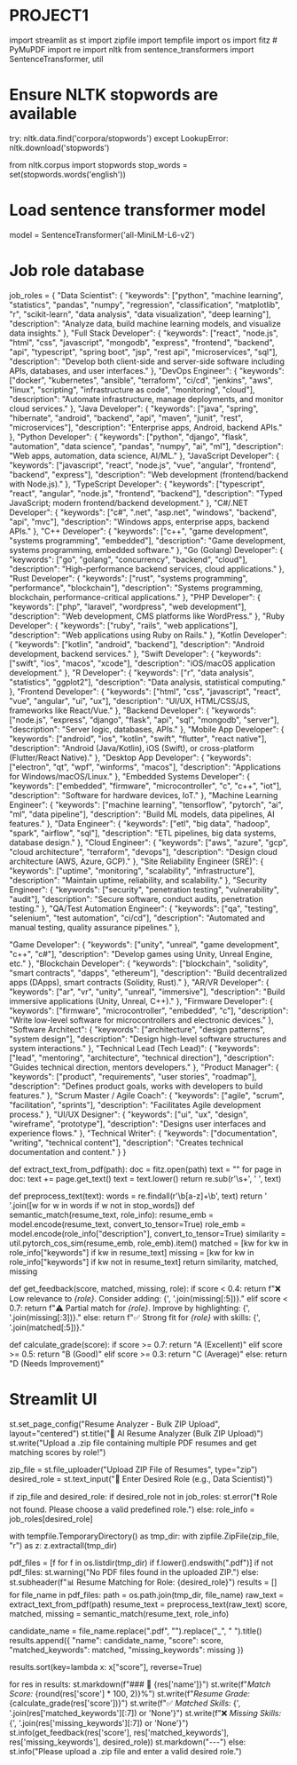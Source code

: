 # PROJECT1
import streamlit as st
import zipfile
import tempfile
import os
import fitz  # PyMuPDF
import re
import nltk
from sentence_transformers import SentenceTransformer, util

# Ensure NLTK stopwords are available
try:
    nltk.data.find('corpora/stopwords')
except LookupError:
    nltk.download('stopwords')

from nltk.corpus import stopwords
stop_words = set(stopwords.words('english'))

# Load sentence transformer model
model = SentenceTransformer('all-MiniLM-L6-v2')

# Job role database
job_roles = {
    "Data Scientist": {
        "keywords": ["python", "machine learning", "statistics", "pandas", "numpy", "regression", "classification", "matplotlib", "r", "scikit-learn", "data analysis", "data visualization", "deep learning"],
        "description": "Analyze data, build machine learning models, and visualize data insights."
    },
    "Full Stack Developer": {
        "keywords": ["react", "node.js", "html", "css", "javascript", "mongodb", "express", "frontend", "backend", "api", "typescript", "spring boot", "jsp", "rest api", "microservices", "sql"],
        "description": "Develop both client-side and server-side software including APIs, databases, and user interfaces."
    },
    "DevOps Engineer": {
        "keywords": ["docker", "kubernetes", "ansible", "terraform", "ci/cd", "jenkins", "aws", "linux", "scripting", "infrastructure as code", "monitoring", "cloud"],
        "description": "Automate infrastructure, manage deployments, and monitor cloud services."
    },
    "Java Developer": {
        "keywords": ["java", "spring", "hibernate", "android", "backend", "api", "maven", "junit", "rest", "microservices"],
        "description": "Enterprise apps, Android, backend APIs."
    },
    "Python Developer": {
        "keywords": ["python", "django", "flask", "automation", "data science", "pandas", "numpy", "ai", "ml"],
        "description": "Web apps, automation, data science, AI/ML."
    },
    "JavaScript Developer": {
        "keywords": ["javascript", "react", "node.js", "vue", "angular", "frontend", "backend", "express"],
        "description": "Web development (frontend/backend with Node.js)."
    },
    "TypeScript Developer": {
        "keywords": ["typescript", "react", "angular", "node.js", "frontend", "backend"],
        "description": "Typed JavaScript; modern frontend/backend development."
    },
    "C#/.NET Developer": {
        "keywords": ["c#", ".net", "asp.net", "windows", "backend", "api", "mvc"],
        "description": "Windows apps, enterprise apps, backend APIs."
    },
    "C++ Developer": {
        "keywords": ["c++", "game development", "systems programming", "embedded"],
        "description": "Game development, systems programming, embedded software."
    },
    "Go (Golang) Developer": {
        "keywords": ["go", "golang", "concurrency", "backend", "cloud"],
        "description": "High-performance backend services, cloud applications."
    },
    "Rust Developer": {
        "keywords": ["rust", "systems programming", "performance", "blockchain"],
        "description": "Systems programming, blockchain, performance-critical applications."
    },
    "PHP Developer": {
        "keywords": ["php", "laravel", "wordpress", "web development"],
        "description": "Web development, CMS platforms like WordPress."
    },
    "Ruby Developer": {
        "keywords": ["ruby", "rails", "web applications"],
        "description": "Web applications using Ruby on Rails."
    },
    "Kotlin Developer": {
        "keywords": ["kotlin", "android", "backend"],
        "description": "Android development, backend services."
    },
    "Swift Developer": {
        "keywords": ["swift", "ios", "macos", "xcode"],
        "description": "iOS/macOS application development."
    },
   "R Developer": {
        "keywords": ["r", "data analysis", "statistics", "ggplot2"],
        "description": "Data analysis, statistical computing."
    },
    "Frontend Developer": {
        "keywords": ["html", "css", "javascript", "react", "vue", "angular", "ui", "ux"],
        "description": "UI/UX, HTML/CSS/JS, frameworks like React/Vue."
    },
    "Backend Developer": {
        "keywords": ["node.js", "express", "django", "flask", "api", "sql", "mongodb", "server"],
        "description": "Server logic, databases, APIs."
    },
    "Mobile App Developer": {
        "keywords": ["android", "ios", "kotlin", "swift", "flutter", "react native"],
        "description": "Android (Java/Kotlin), iOS (Swift), or cross-platform (Flutter/React Native)."
    },
    "Desktop App Developer": {
        "keywords": ["electron", "qt", "wpf", "winforms", "macos"],
        "description": "Applications for Windows/macOS/Linux."
    },
    "Embedded Systems Developer": {
        "keywords": ["embedded", "firmware", "microcontroller", "c", "c++", "iot"],
        "description": "Software for hardware devices, IoT."
       },
    "Machine Learning Engineer": {
        "keywords": ["machine learning", "tensorflow", "pytorch", "ai", "ml", "data pipeline"],
        "description": "Build ML models, data pipelines, AI features."
    },
    "Data Engineer": {
        "keywords": ["etl", "big data", "hadoop", "spark", "airflow", "sql"],
        "description": "ETL pipelines, big data systems, database design."
    },
    "Cloud Engineer": {
        "keywords": ["aws", "azure", "gcp", "cloud architecture", "terraform", "devops"],
        "description": "Design cloud architecture (AWS, Azure, GCP)."
    },
    "Site Reliability Engineer (SRE)": {
        "keywords": ["uptime", "monitoring", "scalability", "infrastructure"],
        "description": "Maintain uptime, reliability, and scalability."
    },
    "Security Engineer": {
        "keywords": ["security", "penetration testing", "vulnerability", "audit"],
        "description": "Secure software, conduct audits, penetration testing."
    },
    "QA/Test Automation Engineer": {
        "keywords": ["qa", "testing", "selenium", "test automation", "ci/cd"],
        "description": "Automated and manual testing, quality assurance pipelines."
    },

  "Game Developer": {
        "keywords": ["unity", "unreal", "game development", "c++", "c#"],
        "description": "Develop games using Unity, Unreal Engine, etc."
    },
    "Blockchain Developer": {
        "keywords": ["blockchain", "solidity", "smart contracts", "dapps", "ethereum"],
        "description": "Build decentralized apps (DApps), smart contracts (Solidity, Rust)."
    },
    "AR/VR Developer": {
        "keywords": ["ar", "vr", "unity", "unreal", "immersive"],
        "description": "Build immersive applications (Unity, Unreal, C++)."
    },
    "Firmware Developer": {
        "keywords": ["firmware", "microcontroller", "embedded", "c"],
        "description": "Write low-level software for microcontrollers and electronic devices."
    },
    "Software Architect": {
        "keywords": ["architecture", "design patterns", "system design"],
        "description": "Design high-level software structures and system interactions."
    },
    "Technical Lead (Tech Lead)": {
        "keywords": ["lead", "mentoring", "architecture", "technical direction"],
        "description": "Guides technical direction, mentors developers."
    },
        "Product Manager": {
        "keywords": ["product", "requirements", "user stories", "roadmap"],
        "description": "Defines product goals, works with developers to build features."
    },
    "Scrum Master / Agile Coach": {
        "keywords": ["agile", "scrum", "facilitation", "sprints"],
        "description": "Facilitates Agile development process."
    },
    "UI/UX Designer": {
        "keywords": ["ui", "ux", "design", "wireframe", "prototype"],
        "description": "Designs user interfaces and experience flows."
    },
    "Technical Writer": {
        "keywords": ["documentation", "writing", "technical content"],
        "description": "Creates technical documentation and content."
    }
}

def extract_text_from_pdf(path):
    doc = fitz.open(path)
    text = ""
    for page in doc:
        text += page.get_text()
    text = text.lower()
    return re.sub(r'\s+', ' ', text)

def preprocess_text(text):
    words = re.findall(r'\b[a-z]+\b', text)
    return ' '.join([w for w in words if w not in stop_words])
def semantic_match(resume_text, role_info):
    resume_emb = model.encode(resume_text, convert_to_tensor=True)
    role_emb = model.encode(role_info["description"], convert_to_tensor=True)
    similarity = util.pytorch_cos_sim(resume_emb, role_emb).item()
    matched = [kw for kw in role_info["keywords"] if kw in resume_text]
    missing = [kw for kw in role_info["keywords"] if kw not in resume_text]
    return similarity, matched, missing

def get_feedback(score, matched, missing, role):
    if score < 0.4:
        return f"❌ Low relevance to *{role}*. Consider adding: {', '.join(missing[:5])}."
    elif score < 0.7:
        return f"⚠️ Partial match for *{role}*. Improve by highlighting: {', '.join(missing[:3])}."
    else:
        return f"✅ Strong fit for *{role}* with skills: {', '.join(matched[:5])}."

def calculate_grade(score):
    if score >= 0.7:
        return "A (Excellent)"
    elif score >= 0.5:
        return "B (Good)"
    elif score >= 0.3:
        return "C (Average)"
    else:
        return "D (Needs Improvement)"
# Streamlit UI
st.set_page_config("Resume Analyzer - Bulk ZIP Upload", layout="centered")
st.title("📁 AI Resume Analyzer (Bulk ZIP Upload)")
st.write("Upload a .zip file containing multiple PDF resumes and get matching scores by role!")

zip_file = st.file_uploader("Upload ZIP File of Resumes", type="zip")
desired_role = st.text_input("🎯 Enter Desired Role (e.g., Data Scientist)")

if zip_file and desired_role:
    if desired_role not in job_roles:
        st.error("❗ Role not found. Please choose a valid predefined role.")
    else:
        role_info = job_roles[desired_role]

   with tempfile.TemporaryDirectory() as tmp_dir:
            with zipfile.ZipFile(zip_file, "r") as z:
                z.extractall(tmp_dir)

   pdf_files = [f for f in os.listdir(tmp_dir) if f.lower().endswith(".pdf")]
            if not pdf_files:
                st.warning("No PDF files found in the uploaded ZIP.")
            else:
                st.subheader(f"📊 Resume Matching for Role: {desired_role}")
                results = []
                for file_name in pdf_files:
                    path = os.path.join(tmp_dir, file_name)
                    raw_text = extract_text_from_pdf(path)
                    resume_text = preprocess_text(raw_text)
                    score, matched, missing = semantic_match(resume_text, role_info)

   candidate_name = file_name.replace(".pdf", "").replace("_", " ").title()
                    results.append({
                        "name": candidate_name,
                        "score": score,
                        "matched_keywords": matched,
                        "missing_keywords": missing
                    })

   results.sort(key=lambda x: x["score"], reverse=True)

   for res in results:
                    st.markdown(f"### 👤 {res['name']}")
                    st.write(f"*Match Score:* {round(res['score'] * 100, 2)}%")
                    st.write(f"*Resume Grade:* {calculate_grade(res['score'])}")
                    st.write(f"✅ *Matched Skills:* {', '.join(res['matched_keywords'][:7]) or 'None'}")
                    st.write(f"❌ *Missing Skills:* {', '.join(res['missing_keywords'][:7]) or 'None'}")
                    st.info(get_feedback(res['score'], res['matched_keywords'], res['missing_keywords'], desired_role))
                    st.markdown("---")
else:
    st.info("Please upload a .zip file and enter a valid desired role.")


